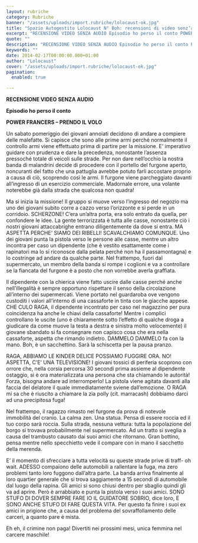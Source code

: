 ```yaml
---
layout: rubriche
category: Rubriche
banner: "/assets/uploads/import.rubriche/lolocaust-ok.jpg"
title: "Spazio Autogestito Lolocaust N° Boh: recensioni di video senz’audio"
excerpt: "RECENSIONE VIDEO SENZA AUDIO Episodio ho perso il conto POWER FRANCERS – PRENDO IL VOLO Un sabato pomeriggio dei giovani annoiati decidono di andare a compiere delle malefatte. Si capisce che sono alle prime armi perché normalmente il controllo armi viene effettuato prima di partire per la missione. E’ imperativo guidare con prudenza e dare [&hellip"
quote: ""
description: "RECENSIONE VIDEO SENZA AUDIO Episodio ho perso il conto POWER FRANCERS – PRENDO IL VOLO Un sabato pomeriggio dei giovani annoiati decidono di andare a compiere delle malefatte. Si capisce che sono alle prime armi perché normalmente il controllo armi viene effettuato prima di partire per la missione. E’ imperativo guidare con prudenza e dare [&hellip"
keywords: ""
date: 2014-02-17T00:00:00.000+01:00
author: "Lolocaust"
cover: "/assets/uploads/import.rubriche/lolocaust-ok.jpg"
pagination:
  enabled: true

---
```


[](https://hotmc.com/spazio-autogestito-lolocaust-6-recensioni-di-rapper-senzaudio/lolocaust-ok/)

**RECENSIONE VIDEO SENZA AUDIO**

**Episodio ho perso il conto**

**POWER FRANCERS – PRENDO IL VOLO**

Un sabato pomeriggio dei giovani annoiati decidono di andare a compiere delle malefatte. Si capisce che sono alle prime armi perché normalmente il controllo armi viene effettuato prima di partire per la missione. E’ imperativo guidare con prudenza e dare la precedenza, nonostante l’assenza pressoché totale di veicoli sulle strade. Per non dare nell’occhio la nostra banda di malandrini decide di procedere con il portello del furgone aperto, noncuranti del fatto che una pattuglia avrebbe potuto farli accostare proprio a causa di ciò, scoprendo così le armi. Il furgone viene parcheggiato davanti all’ingresso di un esercizio commerciale. Madornale errore, una volante noterebbe già dalla strada che qualcosa non quadra!

Ma si inizia la missione! Il gruppo si muove verso l’ingresso del negozio ma uno dei giovani subito corre a cazzo verso l’orizzonte e si perde in un corridoio. SCHERZONE! C’era un’altra porta, era solo entrato da quella, per confondere le idee. La gente terrorizzata è tutta alle casse, nonostante ciò i nostri giovani attaccabrighe entrano diligentemente da dove si entra. MA ASPETTA PERCHE’ SIAMO DEI RIBELLI! SCAVALCHIAMO COMUNQUE. Uno dei giovani punta la pistola verso le persone alle casse, mentre un altro incontra per caso un dipendente (che è vestito esattamente come i rapinatori ma lo si riconosce dalla pelata perché non ha il passamontagna) e lo costringe ad andare da qualche parte. Nel frattempo, fuori dal supermercato, un membro della banda si rompe i coglioni e va a controllare se la fiancata del furgone è a posto che non vorrebbe averla graffiata.

Il dipendente con la chierica viene fatto uscire dalle casse perché anche nell’illegalità è sempre opportuno rispettare il senso della circolazione all’interno dei supermercati. Viene portato nel guardaroba ove vengono custoditi i valori all’interno di una cassaforte in tinta con le giacche appese. CHE CULO RAGA, il dipendente incontrato per caso nel magazzino per pura coincidenza ha anche le chiavi della cassaforte! Mentre i complici controllano le uscite (uno è chiaramente sotto l’effetto di qualche droga a giudicare da come muove la testa a destra e sinistra molto velocemente) il giovane sbandato si fa consegnare non capisco cosa che era nella cassaforte, aspetta che rimando indietro. DAMMELO DAMMELO fa con la mano. Boh, è un sacchettino. Sarà la schiscetta per la pausa pranzo.

RAGA, ABBIAMO LE KINDER DELICE POSSIAMO FUGGIRE ORA. NO! ASPETTA, C’E’ UNA TELEVISIONE! I giovani tossici di periferia scoprono con orrore che, nella corsia percorsa 30 secondi prima assieme al dipendente ostaggio, si è ora materializzata una persona che sta chiamando le autorità! Forza, bisogna andare ad interromperlo! La pistola viene agitata davanti alla faccia del delatore il quale immediatamente sviene dall’emozione. O RAGA mi sa che è riuscito a chiamare la zia polly (cit. marracash) dobbiamo darci ad una precipitosa fuga!

Nel frattempo, il ragazzo rimasto nel furgone da prova di notevole immobilità del cranio. La calma zen. Una statua. Pensa di essere roccia ed il tuo corpo sarà roccia. Sulla strada, nessuna vettura: tutta la popolazione del borgo si trovava probabilmente nel supermercato. Ad un tratto si sveglia a causa del trambusto causato dai suoi amici che ritornano. Gran bottino, pensa mentre nello specchietto vede il compare con in mano il sacchetto della merenda.

E’ il momento di sfrecciare a tutta velocità su queste strade prive di traff- oh wait. ADESSO compaiono delle automobili a rallentare la fuga, ma zero problemi tanto loro fuggono dall’altra parte. La banda arriva finalmente al loro quartier generale che si trova saggiamente a 15 secondi di automobile dal luogo della rapina. Gli amici si sono chiusi dentro per sbaglio quindi gli va ad aprire. Però è arrabbiato e punta la pistola verso i suoi amici. SONO STUFO DI DOVER SEMPRE FARE IO IL GUIDATORE SOBRIO, dice loro, E SONO ANCHE STUFO DI FARE QUESTA VITA. Per questo fa finire i suoi ex amici in prigione che, a causa del problema del sovraffollamento delle carceri, a quanto pare è mista.

Eh eh, il crimine non paga! Divertiti nei prossimi mesi, unica femmina nel carcere maschile!
